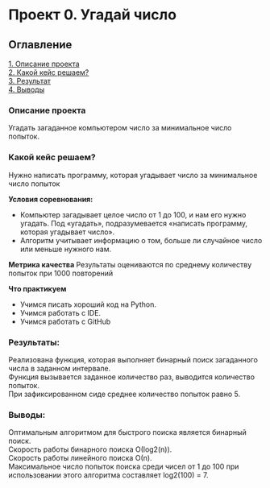 # Проект 0. Угадай число

## Оглавление  
[1. Описание проекта](#Описание-проекта)  
[2. Какой кейс решаем?](##Какой-кейс-решаем)  
[3. Результат](.#Результат)    
[4. Выводы](.README.md###Выводы) 


### Описание проекта
Угадать загаданное компьютером число за минимальное число попыток.


### Какой кейс решаем?
Нужно написать программу, которая угадывает число за минимальное число попыток

**Условия соревнования:**
- Компьютер загадывает целое число от 1 до 100, и нам его нужно угадать. Под «угадать», подразумевается «написать программу, которая угадывает число».
- Алгоритм учитывает информацию о том, больше ли случайное число или меньше нужного нам.

**Метрика качества**
Результаты оцениваются по среднему количеству попыток при 1000 повторений

**Что практикуем**     
* Учимся писать хороший код на Python.
* Учимся работать с IDE.
* Учимся работать с GitHub


### Результаты:
Реализована функция, которая выполняет бинарный поиск загаданного числа в заданном интервале. \
Функция вызывается заданное количество раз, выводится количество попыток. \
При зафиксированном сиде среднее количество попыток равно 5.


### Выводы:
Оптимальным алгоритмом для быстрого поиска является бинарный поиск. \
Скорость работы бинарного поиска О(log2(n)). \
Скорость работы линейного поиска О(n). \
Максимальное число попыток поиска среди чисел от 1 до 100 при использовании этого алгоритма составляет log2(100) = 7. 
